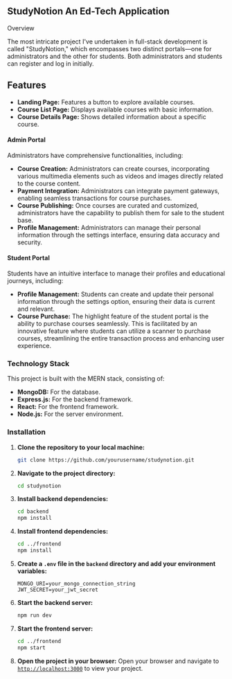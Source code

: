 ## StudyNotion An Ed-Tech Application


Overview

The most intricate project I've undertaken in full-stack development is called "StudyNotion," which encompasses two distinct portals—one for administrators and the other for students. Both administrators and students can register and log in initially.


## Features

- **Landing Page:** Features a button to explore available courses.
- **Course List Page:** Displays available courses with basic information.
- **Course Details Page:** Shows detailed information about a specific course.

#### Admin Portal

Administrators have comprehensive functionalities, including:

- **Course Creation:** Administrators can create courses, incorporating various multimedia elements such as videos and images directly related to the course content.
- **Payment Integration:** Administrators can integrate payment gateways, enabling seamless transactions for course purchases.
- **Course Publishing:** Once courses are curated and customized, administrators have the capability to publish them for sale to the student base.
- **Profile Management:** Administrators can manage their personal information through the settings interface, ensuring data accuracy and security.

#### Student Portal

Students have an intuitive interface to manage their profiles and educational journeys, including:

- **Profile Management:** Students can create and update their personal information through the settings option, ensuring their data is current and relevant.
- **Course Purchase:** The highlight feature of the student portal is the ability to purchase courses seamlessly. This is facilitated by an innovative feature where students can utilize a scanner to purchase courses, streamlining the entire transaction process and enhancing user experience.

### Technology Stack

This project is built with the MERN stack, consisting of:

- **MongoDB:** For the database.
- **Express.js:** For the backend framework.
- **React:** For the frontend framework.
- **Node.js:** For the server environment.

### Installation

1. **Clone the repository to your local machine:**
    ```sh
    git clone https://github.com/yourusername/studynotion.git
    ```

1. **Navigate to the project directory:**
    ```sh
    cd studynotion
    ```

1. **Install backend dependencies:**
    ```sh
    cd backend
    npm install
    ```

1. **Install frontend dependencies:**
    ```sh
    cd ../frontend
    npm install
    ```

1. **Create a `.env` file in the `backend` directory and add your environment variables:**
    ```plaintext
    MONGO_URI=your_mongo_connection_string
    JWT_SECRET=your_jwt_secret
    ```

1. **Start the backend server:**
    ```sh
    npm run dev
    ```

1. **Start the frontend server:**
    ```sh
    cd ../frontend
    npm start
    ```

1. **Open the project in your browser:**
    Open your browser and navigate to [`http://localhost:3000`](http://localhost:3000) to view your project.
